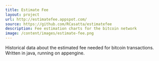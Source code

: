 ```yaml
---
title: Estimate Fee
layout: project
url: http://estimatefee.appspot.com/
source: https://github.com/RCasatta/estimatefee
description: Fee estimation charts for the bitcoin network
image: /content/images/estimate-fee.png
---
```


Historical data about the estimated fee needed for bitcoin transactions. Written in java, running on appengine.
